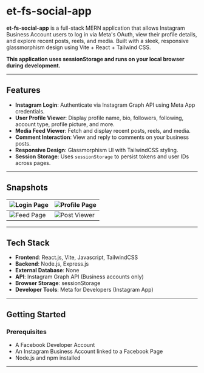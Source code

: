 # et-fs-social-app

**et-fs-social-app** is a full-stack MERN application that allows Instagram Business Account users to log in via Meta's OAuth, view their profile details, and explore recent posts, reels, and media. Built with a sleek, responsive glassmorphism design using Vite + React + Tailwind CSS.

**This application uses sessionStorage and runs on your local browser during development.**

---

## Features

- **Instagram Login**: Authenticate via Instagram Graph API using Meta App credentials.
- **User Profile Viewer**: Display profile name, bio, followers, following, account type, profile picture, and more.
- **Media Feed Viewer**: Fetch and display recent posts, reels, and media.
- **Comment Interaction**: View and reply to comments on your business posts.
- **Responsive Design**: Glassmorphism UI with TailwindCSS styling.
- **Session Storage**: Uses `sessionStorage` to persist tokens and user IDs across pages.

---

## Snapshots

| ![Login Page](https://github.com/user-attachments/assets/9baac6e3-9cd4-48fe-b9d2-9a70c809fd97) | ![Profile Page](https://github.com/user-attachments/assets/eb9b7888-155c-458a-99d6-cf3c24666336) |
| ------------------------------------------------------------------------------------------------ | ------------------------------------------------------------------------------------------------------------- |
| ![Feed Page](https://github.com/user-attachments/assets/b23323ca-8b11-4e6c-84a5-88871f92ba54) | ![Post Viewer](https://github.com/user-attachments/assets/41b69a34-5649-4a5b-8c05-d64682e06f10) |

---

## Tech Stack

- **Frontend**: React.js, Vite, Javascript, TailwindCSS  
- **Backend**: Node.js, Express.js  
- **External Database**: None  
- **API**: Instagram Graph API (Business accounts only)  
- **Browser Storage**: sessionStorage  
- **Developer Tools**: Meta for Developers (Instagram App)

---

## Getting Started

### Prerequisites

- A Facebook Developer Account  
- An Instagram Business Account linked to a Facebook Page  
- Node.js and npm installed

---
